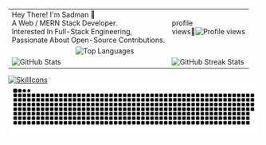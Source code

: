 <table style="border-collapse: collapse; border: none;">
  <tr>
    <td style="border: none;">Hey There! I'm Sadman 👋<br/>A Web / MERN Stack Developer. <br/>Interested In Full-Stack Engineering,<br/>Passionate About Open-Source Contributions.</td>
    <td style="border: none;">
      profile<br/>views👀
      <img align="right" src="https://profile-counter.glitch.me/SADMAN30102001SAKIB/count.svg" alt="Profile views"/>
    </td>
  </tr>
  <tr>
    <td colspan="2" style="border: none;">
      &nbsp;&nbsp;&nbsp;&nbsp;&nbsp;&nbsp;&nbsp;&nbsp;&nbsp;&nbsp;&nbsp;&nbsp;&nbsp;&nbsp;&nbsp;&nbsp;&nbsp;&nbsp;&nbsp;&nbsp;&nbsp;&nbsp;&nbsp;&nbsp;&nbsp;&nbsp;&nbsp;&nbsp;&nbsp;&nbsp;&nbsp;&nbsp;&nbsp;&nbsp;<img src="https://github-readme-streak-stats.herokuapp.com/?user=SADMAN30102001SAKIB&theme=radical" alt="Top Languages"/>
    </td>
  </tr>
  <tr>
    <td style="border: none;">
      <img src="https://github-readme-stats.vercel.app/api?username=SADMAN30102001SAKIB&show_icons=true&hide_title=true&count_private=true&theme=radical" alt="GitHub Stats"/>
    </td>
    <td style="border: none;">
      <img src="https://github-readme-stats.vercel.app/api/top-langs/?username=SADMAN30102001SAKIB&layout=compact&theme=radical" alt="GitHub Streak Stats"/>
    </td>
  </tr>
</table>

[![SkillIcons](https://skillicons.dev/icons?i=html,css,js,py,vscode,twitter,stackoverflow,regex,powershell,netlify,matlab,linux,linkedin,heroku,githubactions,github,git,django,discord,codepen,webpack,vite,vercel,ts,threejs,tailwind,svg,sass,replit,redux,redis,react,pug,postman,postgres,php,nodejs,nginx,mysql,mongodb,md,latex,kubernetes,jquery,jest,jenkins,java,idea,graphql,gatsby,firebase,express,docker,bots,devto,cloudflare,cpp,c,bootstrap,bash,babel,aws,astro,arduino,ansible)](https://skillicons.dev)
<img src="https://github.com/SADMAN30102001SAKIB/SADMAN30102001SAKIB/blob/main/github-contribution-grid-snake.svg"/>
